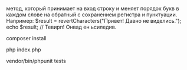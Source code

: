 
метод, который принимает на вход строку и меняет порядок букв в каждом слове на обратный с сохранением регистра и пунктуации.
Например:
$result = revertCharacters("Привет! Давно не виделись.");
echo $result; // Тевирп! Онвад ен ьсиледив.

composer install

php index.php

vendor/bin/phpunit tests